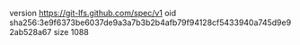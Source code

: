 version https://git-lfs.github.com/spec/v1
oid sha256:3e9f6373be6037de9a3a7b3b2b4afb79f94128cf5433940a745d9e92ab528a67
size 1088
